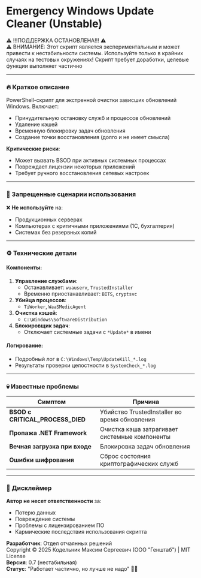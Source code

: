 # Emergency Windows Update Cleaner (Unstable)  
⚠️ !!!ПОДДЕРЖКА ОСТАНОВЛЕНА!!! ⚠️   
⚠️ ВНИМАНИЕ: Этот скрипт является экспериментальным и может привести к нестабильности системы. Используйте только в крайних случаях на тестовых окружениях! Скрипт требует доработки, целевые функции выполняет частично

---

### 🔥 Краткое описание  
PowerShell-скрипт для экстренной очистки зависших обновлений Windows. Включает:  
- Принудительную остановку служб и процессов обновлений  
- Удаление кэшей  
- Временную блокировку задач обновления  
- Создание точки восстановления (долго и не имеет смысла) 

**Критические риски**:  
- Может вызвать BSOD при активных системных процессах  
- Повреждает лицензии некоторых приложений  
- Требует ручного восстановления сетевых настроек  

---

### 🚨 Запрещенные сценарии использования  
❌ **Не используйте** на:  
- Продукционных серверах  
- Компьютерах с критичными приложениями (1С, бухгалтерия)  
- Системах без резервных копий  

---

### ⚙️ Технические детали  
#### Компоненты:  
1. **Управление службами**:  
   - Останавливает: `wuauserv`, `TrustedInstaller`  
   - Временно приостанавливает: `BITS`, `cryptsvc`  
2. **Убийца процессов**:  
   - `TiWorker`, `WaaSMedicAgent`  
3. **Очистка кэшей**:  
   - `C:\Windows\SoftwareDistribution`  
4. **Блокировщик задач**:  
   - Отключает системные задачи с `*Update*` в имени  

#### Логирование:  
- Подробный лог в `C:\Windows\Temp\UpdateKill_*.log`  
- Результаты проверки целостности в `SystemCheck_*.log`  

---

### 💀 Известные проблемы  
| Симптом | Причина |  
|---------|---------|  
| **BSOD с CRITICAL_PROCESS_DIED** | Убийство TrustedInstaller во время обновления |  
| **Пропажа .NET Framework** | Очистка кэша затрагивает системные компоненты |  
| **Вечная загрузка при входе** | Блокировка задач обновления |  
| **Ошибки шифрования** | Сброс состояния криптографических служб |  

---

### 📌 Дисклеймер  
**Автор не несет ответственности** за:  
- Потерю данных  
- Повреждение системы  
- Проблемы с лицензированием ПО  
- Кармические последствия использования скрипта  

**Разработчик**: Отдел отчаянных решений  
Copyright © 2025 Кодельник Максим Сергеевич (ООО "Генштаб") | MIT License  
**Версия**: 0.7 (нестабильная)  
**Статус**: "Работает частично, но лучше не надо" 🔧💥
